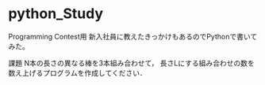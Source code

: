 # python_Study

Programming Contest用
新入社員に教えたきっかけもあるのでPythonで書いてみた。


課題
N本の長さの異なる棒を3本組み合わせて，
長さLにする組み合わせの数を数え上げるプログラムを作成してください．
